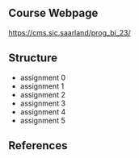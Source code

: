 ## Course Webpage
https://cms.sic.saarland/prog_bi_23/

## Structure
- assignment 0
- assignment 1
- assignment 2
- assignment 3
- assignment 4
- assignment 5

## References

